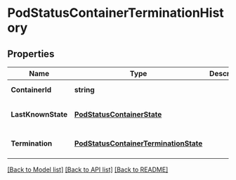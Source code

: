 # PodStatusContainerTerminationHistory

## Properties
Name | Type | Description | Notes
------------ | ------------- | ------------- | -------------
**ContainerId** | **string** |  | [default to null]
**LastKnownState** | [**PodStatusContainerState**](podStatus.ContainerState.md) |  | [optional] [default to null]
**Termination** | [**PodStatusContainerTerminationState**](podStatus.ContainerTerminationState.md) |  | [optional] [default to null]

[[Back to Model list]](../README.md#documentation-for-models) [[Back to API list]](../README.md#documentation-for-api-endpoints) [[Back to README]](../README.md)


